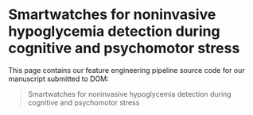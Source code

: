 # Smartwatches for noninvasive hypoglycemia detection during cognitive and psychomotor stress

This page contains our feature engineering pipeline source code for our manuscript submitted to DOM:
> Smartwatches for noninvasive hypoglycemia detection during cognitive and psychomotor stress
